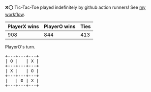 :x::o: Tic-Tac-Toe played indefinitely by github action runners! See [my workflow](.github/workflows/play.yaml).

|PlayerX wins|PlayerO wins|Ties|
|-|-|-|
|908|844|413|

PlayerO's turn.

<pre>
+---+---+---+
| O |   | X |
+---+---+---+
| X |   | O |
+---+---+---+
|   | O | X |
+---+---+---+
</pre>